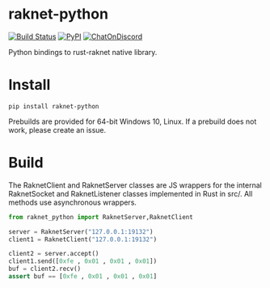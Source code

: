 # raknet-python
[![Build Status](https://img.shields.io/github/workflow/status/b23r0/raknet-python/Rust)](https://github.com/b23r0/raknet-python/actions/workflows/rust.yml)
[![PyPI](https://img.shields.io/pypi/v/raknet-python)](https://pypi.org/project/raknet-python)
[![ChatOnDiscord](https://img.shields.io/badge/chat-on%20discord-blue)](https://discord.gg/ZKtYMvDFN4)

Python bindings to rust-raknet native library.

# Install

```
pip install raknet-python
```

Prebuilds are provided for 64-bit Windows 10, Linux. If a prebuild does not work, please create an issue.

# Build

The RaknetClient and RaknetServer classes are JS wrappers for the internal RaknetSocket and RaknetListener classes implemented in Rust in src/. All methods use asynchronous wrappers.


```py
from raknet_python import RaknetServer,RaknetClient

server = RaknetServer("127.0.0.1:19132")
client1 = RaknetClient("127.0.0.1:19132")

client2 = server.accept()
client1.send([0xfe , 0x01 , 0x01 , 0x01])
buf = client2.recv()
assert buf == [0xfe , 0x01 , 0x01 , 0x01]
```